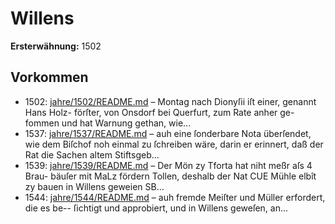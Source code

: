 # Willens

**Ersterwähnung:** 1502

## Vorkommen
- 1502: [jahre/1502/README.md](../jahre/1502/README.md) – Montag nach Dionyſii iſt einer, genannt Hans Holz-
förſter, von Onsdorf bei Querfurt, zum Rate anher ge-
fommen und hat Warnung gethan, wie...
- 1537: [jahre/1537/README.md](../jahre/1537/README.md) – auh eine ſonderbare
Nota überſendet, wie dem Biſchof noh einmal zu ſchreiben
wäre, darin er erinnert, daß der Rat die Sachen altem
Stiftsgeb...
- 1539: [jahre/1539/README.md](../jahre/1539/README.md) – Der Mön zy Tforta hat niht meßr aſs 4 Brau-
bäuſer mit MaLz fördern Tollen, deshalb der Nat CUE
Mühle elbît zy bauen in Willens geweien SB...
- 1544: [jahre/1544/README.md](../jahre/1544/README.md) – auh fremde Meiſter und Müller erfordert, die es be--
ſichtigt und approbiert, und in Willens geweſen, an...
